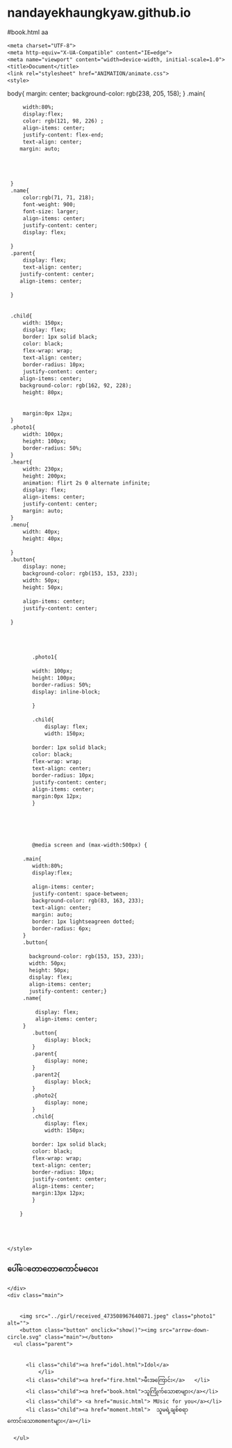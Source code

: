 # nandayekhaungkyaw.github.io
#book.html
<a src="book.html">aa</a>
<!DOCTYPE html>
<html lang="en">
<head>
    
    <meta charset="UTF-8">
    <meta http-equiv="X-UA-Compatible" content="IE=edge">
    <meta name="viewport" content="width=device-width, initial-scale=1.0">
    <title>Document</title>
    <link rel="stylesheet" href="ANIMATION/animate.css">
    <style>
        
       
  body{
    margin: center;
    background-color: rgb(238, 205, 158);
  }
     .main{
         
         width:80%;
         display:flex;
         color: rgb(121, 98, 226) ;
         align-items: center;
         justify-content: flex-end;
         text-align: center;
        margin: auto;


        

     }
     .name{
         color:rgb(71, 71, 218);
         font-weight: 900;
         font-size: larger;
         align-items: center;
         justify-content: center;
         display: flex;

     }
     .parent{
         display: flex;
         text-align: center;
        justify-content: center;
        align-items: center;

     }
    
     
     .child{
         width: 150px;
         display: flex;
         border: 1px solid black;
         color: black;
         flex-wrap: wrap;
         text-align: center;
         border-radius: 10px;
         justify-content: center;
        align-items: center;
        background-color: rgb(162, 92, 228);
         height: 80px;
         
         
         margin:0px 12px;
     }
     .photo1{
         width: 100px;
         height: 100px;
         border-radius: 50%;
     }
     .heart{
         width: 230px;
         height: 200px;
         animation: flirt 2s 0 alternate infinite;
         display: flex;
         align-items: center;
         justify-content: center;
         margin: auto;
     }
     .menu{
         width: 40px;
         height: 40px;

     }
     .button{
         display: none;
         background-color: rgb(153, 153, 233);
         width: 50px;
         height: 50px;
         
         align-items: center;
         justify-content: center;
        
     }
    
                

            
            .photo1{
              
            width: 100px;
            height: 100px;
            border-radius: 50%;
            display: inline-block;
                    
            }
            
            .child{
                display: flex;
                width: 150px;
            
            border: 1px solid black;
            color: black;
            flex-wrap: wrap;
            text-align: center;
            border-radius: 10px;
            justify-content: center;
            align-items: center;
            margin:0px 12px;
            }
            

          
           

            @media screen and (max-width:500px) {
         
         .main{
            width:80%;
            display:flex;
           
            align-items: center;
            justify-content: space-between;
            background-color: rgb(83, 163, 233);
            text-align: center;
            margin: auto;
            border: 1px lightseagreen dotted;
            border-radius: 6px;
         }
         .button{
           
           background-color: rgb(153, 153, 233);
           width: 50px;
           height: 50px;
           display: flex;
           align-items: center;
           justify-content: center;}
         .name{
            
             display: flex;
             align-items: center;
         }
            .button{
                display: block;
            }
            .parent{
                display: none;
            }
            .parent2{
                display: block;
            }
            .photo2{
                display: none;
            }
            .child{
                display: flex;
                width: 150px;
            
            border: 1px solid black;
            color: black;
            flex-wrap: wrap;
            text-align: center;
            border-radius: 10px;
            justify-content: center;
            align-items: center;
            margin:13px 12px;
            }
           
        }
        

    

    </style>
</head>

<body>
    <div class="name">
        <h3> ပေါ်‌ေတောတောကောင်မလေး</h3>

    </div>
    <div class="main">

    
        <img src="../girl/received_473508967640871.jpeg" class="photo1" alt="">
        <button class="button" onclick="show()"><img src="arrow-down-circle.svg" class="main"></button>
      <ul class="parent">
          

          <li class="child"><a href="idol.html">Idol</a>
              </li>
          <li class="child"><a href="fire.html">မီးအကြောင်း</a>   </li>
          <li class="child"><a href="book.html">သူကြိုက်သောစာများ</a></li>
          <li class="child"> <a href="music.html"> MUsic for you</a></li>
          <li class="child"><a href="moment.html">  သူမရဲ့ချစ်စရာကောင်းသောmomentများ</a></li>

      </ul>
  
 
</div>
<img src="feather/heart.svg" class="heart" alt="">




   <script>
        feather.replace()
       let photo1=document.querySelector(".photo1")
 let control=document.querySelector(".parent")
  function show() {
      control.classList.toggle("parent2")
      photo1.classList.toggle("photo2")
      
      
  }


   </script>
</body>
</html>
